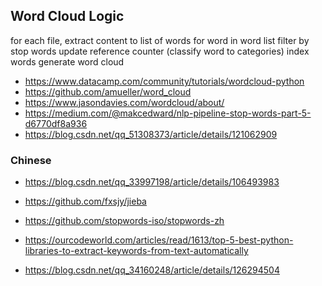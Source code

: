 

## Word Cloud Logic

for each file, extract content to list of words
    for word in word list
        filter by stop words
        update reference counter
        (classify word to categories)
index words
generate word cloud


- https://www.datacamp.com/community/tutorials/wordcloud-python
- https://github.com/amueller/word_cloud
- https://www.jasondavies.com/wordcloud/about/
- https://medium.com/@makcedward/nlp-pipeline-stop-words-part-5-d6770df8a936
- https://blog.csdn.net/qq_51308373/article/details/121062909

### Chinese

- https://blog.csdn.net/qq_33997198/article/details/106493983
- https://github.com/fxsjy/jieba
- https://github.com/stopwords-iso/stopwords-zh

- https://ourcodeworld.com/articles/read/1613/top-5-best-python-libraries-to-extract-keywords-from-text-automatically
- https://blog.csdn.net/qq_34160248/article/details/126294504
